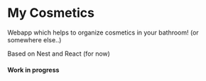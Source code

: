 # My Cosmetics

Webapp which helps to organize cosmetics in your bathroom! (or somewhere else..)

Based on Nest and React (for now)

#### Work in progress
